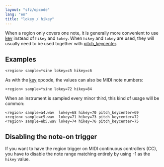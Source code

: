 ```yaml
---
layout: "sfz/opcode"
lang: "en"
title: "lokey / hikey"
---
```

When a region only covers one note, it is generally more convenient to use
[key](key) instead of `hikey` and `lokey`. When `hikey` and `lokey` are used,
they will usually need to be used together with [pitch_keycenter](pitch_keycenter).

## Examples

```
<region> sample=*sine lokey=c5 hikey=c6
```

As with the [key](key) opcode, the values can also be MIDI note numbers:

```
<region> sample=*sine lokey=72 hikey=84
```

When an instrument is sampled every minor third, this kind of usage will be common:

```
<region> sample=a4.wav  lokey=68 hikey=70 pitch_keycenter=69
<region> sample=c5.wav  lokey=71 hikey=73 pitch_keycenter=72
<region> sample=eb5.wav lokey=74 hikey=76 pitch_keycenter=75
```

## Disabling the note-on trigger

If you want to have the region trigger on MIDI continuous controllers (CC), you
have to disable the note range matching entirely by using -1 as the `hikey`
value.